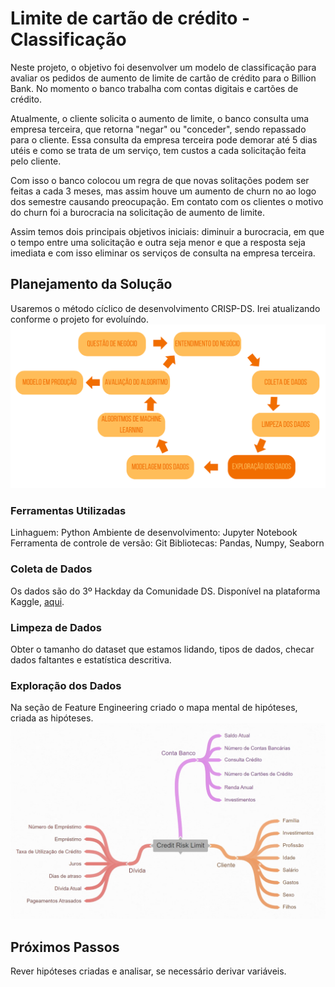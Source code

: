 # Limite de cartão de crédito - Classificação

Neste projeto, o objetivo foi desenvolver um modelo de classificação para avaliar os pedidos de aumento de limite de cartão de crédito para o Billion Bank. No momento o banco trabalha com contas digitais e cartões de crédito. 

Atualmente, o cliente solicita o aumento de limite, o banco consulta uma empresa terceira, que retorna "negar" ou "conceder", sendo repassado para o cliente. Essa consulta da empresa terceira pode demorar até 5 dias utéis e como se trata de um serviço, tem custos a cada solicitação feita pelo cliente.

Com isso o banco colocou um regra de que novas solitações podem ser feitas a cada 3 meses, mas assim houve um aumento de churn no ao logo dos semestre causando preocupação. Em contato com os clientes o motivo do churn foi a burocracia na solicitação de aumento de limite.

Assim temos dois principais objetivos iniciais: diminuir a burocracia, em que o tempo entre uma solicitação e outra seja menor e que a resposta seja imediata e com isso eliminar os serviços de consulta na empresa terceira.

## Planejamento da Solução
Usaremos o método cíclico de desenvolvimento CRISP-DS. Irei atualizando conforme o projeto for evoluíndo.
<img src="img/crisp.png">

### Ferramentas Utilizadas
Linhaguem: Python
Ambiente de desenvolvimento: Jupyter Notebook
Ferramenta de controle de versão: Git
Bibliotecas: Pandas, Numpy, Seaborn

### Coleta de Dados
Os dados são do 3º Hackday da Comunidade DS. Disponível na plataforma Kaggle, <a href ='https://www.kaggle.com/competitions/cdshackdays3'>aqui</a>.

### Limpeza de Dados
Obter o tamanho do dataset que estamos lidando, tipos de dados, checar dados faltantes e estatística descritiva.

### Exploração dos Dados
Na seção de Feature Engineering criado o mapa mental de hipóteses, criada as hipóteses.
<img src="img/mapa_hipoteses.jpg">

## Próximos Passos
Rever hipóteses criadas e analisar, se necessário derivar variáveis.

